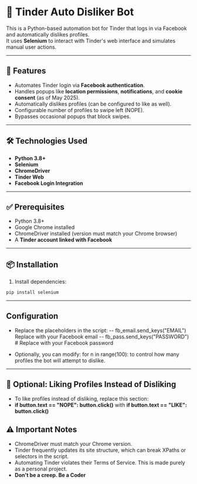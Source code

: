 # 🚀 Tinder Auto Disliker Bot

This is a Python-based automation bot for Tinder that logs in via Facebook and automatically dislikes profiles.  
It uses **Selenium** to interact with Tinder's web interface and simulates manual user actions.

---

## 📌 Features

- Automates Tinder login via **Facebook authentication**.
- Handles popups like **location permissions**, **notifications**, and **cookie consent** (as of May 2025).
- Automatically dislikes profiles (can be configured to like as well).
- Configurable number of profiles to swipe left (NOPE).
- Bypasses occasional popups that block swipes.

---

## 🛠 Technologies Used

- **Python 3.8+**
- **Selenium**
- **ChromeDriver**
- **Tinder Web**
- **Facebook Login Integration**

---

## ✅ Prerequisites

- Python 3.8+
- Google Chrome installed
- ChromeDriver installed (version must match your Chrome browser)
- A **Tinder account linked with Facebook**

---

## 📦 Installation

1. Install dependencies:
```bash
pip install selenium
```

---

## Configuration
- Replace the placeholders in the script:
-- fb_email.send_keys("EMAIL") Replace with your Facebook email
-- fb_pass.send_keys("PASSWORD")  # Replace with your Facebook password

- Optionally, you can modify: for n in range(100): to control how many profiles the bot will attempt to dislike.

---

## 🔄 Optional: Liking Profiles Instead of Disliking
- To like profiles instead of disliking, replace this section:
- **if button.text == "NOPE": button.click()** with **if button.text == "LIKE": button.click()**

## ⚠️ Important Notes
- ChromeDriver must match your Chrome version.
- Tinder frequently updates its site structure, which can break XPaths or selectors in the script.
- Automating Tinder violates their Terms of Service. This is made purely as a personal project.
- **Don't be a creep. Be a Coder**
